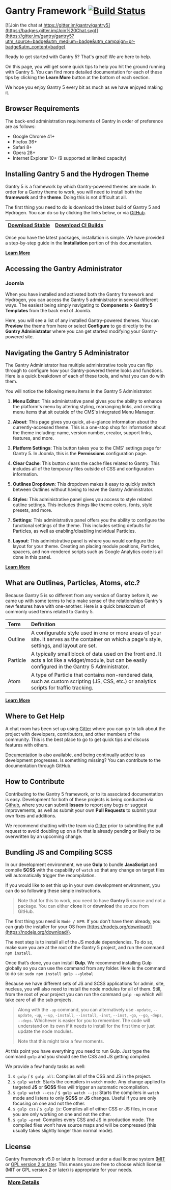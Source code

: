 Gantry Framework [![Build Status](https://travis-ci.org/gantry/gantry5.svg)](https://travis-ci.org/gantry/gantry5)
================

[![Join the chat at https://gitter.im/gantry/gantry5](https://badges.gitter.im/Join%20Chat.svg)](https://gitter.im/gantry/gantry5?utm_source=badge&utm_medium=badge&utm_campaign=pr-badge&utm_content=badge)

Ready to get started with Gantry 5? That's great! We are here to help.

On this page, you will get some quick tips to help you hit the ground running with Gantry 5. You can find more detailed documentation for each of these tips by clicking the **Learn More** button at the bottom of each section.

We hope you enjoy Gantry 5 every bit as much as we have enjoyed making it.

## Browser Requirements

The back-end administration requirements of Gantry in order of preference are as follows:

* Google Chrome 41+
* Firefox 36+
* Safari 8+
* Opera 28+
* Internet Explorer 10+ (9 supported at limited capacity)

## Installing Gantry 5 and the Hydrogen Theme

Gantry 5 is a framework by which Gantry-powered themes are made. In order for a Gantry theme to work, you will need to install both the **framework** and the **theme**. Doing this is not difficult at all.

The first thing you need to do is download the latest build of Gantry 5 and Hydrogen. You can do so by clicking the links below, or via [GitHub](http://github.com/gantry/gantry5/).

| [Download Stable](http://www.gantry.org/downloads#gantry5) | [Download CI Builds](http://gantry.org/downloads#ci-builds) |
|:---------------------------------------------------:|:---------------------------------------------------------:|

Once you have the latest packages, installation is simple. We have provided a step-by-step guide in the **Installation** portion of this documentation.

[**Learn More**](http://docs.gantry.org/gantry5/basics/installation)

## Accessing the Gantry Administrator

### Joomla
When you have installed and activated both the Gantry framework and Hydrogen, you can access the Gantry 5 administrator in several different ways. The easiest being simply navigating to **Components > Gantry 5 Templates** from the back end of Joomla.

Here, you will see a list of any installed Gantry-powered themes. You can **Preview** the theme from here or select **Configure** to go directly to the **Gantry Administrator** where you can get started modifying your Gantry-powered site.

## Navigating the Gantry 5 Administrator

The Gantry Administrator has multiple administrative tools you can flip through to configure how your Gantry-powered theme looks and functions. Here is a quick breakdown of each of these tools, and what you can do with them.

You will notice the following menu items in the Gantry 5 Administrator:

1. **Menu Editor**: This administrative panel gives you the ability to enhance the platform's menu by altering styling, rearranging links, and creating menu items that sit outside of the CMS's integrated Menu Manager.

2. **About**: This page gives you quick, at-a-glance information about the currently-accessed theme. This is a one-stop shop for information about the theme including: name, version number, creator, support links, features, and more.

3. **Platform Settings**: This button takes you to the CMS' settings page for Gantry 5. In Joomla, this is the **Permissions** configuration page.

4. **Clear Cache**: This button clears the cache files related to Gantry. This includes all of the temporary files outside of CSS and configuration information.

5. **Outlines Dropdown**: This dropdown makes it easy to quickly switch between Outlines without having to leave the Gantry Administrator.

6. **Styles**: This administrative panel gives you access to style related outline settings. This includes things like theme colors, fonts, style presets, and more.

7. **Settings**: This administrative panel offers you the ability to configure the functional settings of the theme. This includes setting defaults for Particles, as well as enabling/disabling individual Particles.

8. **Layout**: This administrative panel is where you would configure the layout for your theme. Creating an placing module positions, Particles, spacers, and non-rendered scripts such as Google Analytics code is all done in this panel.

[**Learn More**](http://docs.gantry.org/gantry5/configure/gantry-admin)

## What are Outlines, Particles, Atoms, etc.?

Because Gantry 5 is so different from any version of Gantry before it, we came up with some terms to help make sense of the relationships Gantry's new features have with one-another. Here is a quick breakdown of commonly used terms related to Gantry 5.

| Term          | Definition                                                                                                                                             |
| :-----        | :-----                                                                                                                                                 |
| Outline       | A configurable style used in one or more areas of your site. It serves as the container on which a page's style, settings, and layout are set.         |
| Particle      | A typically small block of data used on the front end. It acts a lot like a widget/module, but can be easily configured in the Gantry 5 Administrator. |
| Atom          | A type of Particle that contains non-rendered data, such as custom scripting (JS, CSS, etc.) or analytics scripts for traffic tracking.                |

[**Learn More**](http://docs.gantry.org/gantry5/basics/terminology)

## Where to Get Help

A chat room has been set up using [Gitter](https://gitter.im/gantry/gantry5) where you can go to talk about the project with developers, contributors, and other members of the community. This is the best place to go to get quick tips and discuss features with others.

[Documentation](http://docs.gantry.org) is also available, and being continually added to as development progresses. Is something missing? You can contribute to the documentation through GitHub.

## How to Contribute

Contributing to the Gantry 5 framework, or to its associated documentation is easy. Development for both of these projects is being conducted via [Github](http://github.com), where you can submit **Issues** to report any bugs or suggest improvements, as well as submit your own **Pull Requests** to submit your own fixes and additions.

We recommend chatting with the team via [Gitter](https://gitter.im/gantry/gantry5) prior to submitting the pull request to avoid doubling up on a fix that is already pending or likely to be overwritten by an upcoming change.

## Bundling JS and Compiling SCSS

In our development environment, we use **Gulp** to bundle **JavaScript** and compile **SCSS** with the capability of `watch` so that any change on target files will automatically trigger the recompilation.

If you would like to set this up in your own development environment, you can do so following these simple instructions.

> Note that for this to work, you need to have **Gantry 5** source and not a package. You can either **clone** it or **download** the source from GitHub.

The first thing you need is `Node / NPM`. If you don’t have them already, you can grab the installer for your OS from [https://nodejs.org/download/](https://nodejs.org/download/).

The next step is to install all of the JS module dependencies. To do so, make sure you are at the root of the Gantry 5 project, and run the command `npm install`.

Once that’s done, you can install **Gulp**. We recommend installing Gulp globally so you can use the command from any folder. Here is the command to do so: `sudo npm install gulp --global`

Because we have different sets of JS and SCSS applications for admin, site, nucleus, you will also need to install the node modules for all of them. Still, from the root of your project you can run the command `gulp -up` which will take care of all the sub projects.

> Along with the `-up` command, you can alternatively use `-update`, `--update`, `-up`, `--up`, `-install`,
> `--install`, `-inst`, `--inst`, `-go`, `--go`, `-deps`, `--deps`.
> Whichever is easier for you to remember. The code will understand on its own if it needs to install for the first time or just update the node modules.
>
> Note that this might take a few moments.

At this point you have everything you need to run Gulp. Just type the command `gulp` and you should see the CSS and JS getting compiled.

We provide a few handy tasks as well:

  1. `$ gulp` / `$ gulp all`: Compiles all of the CSS and JS in the project.
  2. `$ gulp watch`: Starts the compilers in `watch` mode. Any change applied to targeted **JS** or **SCSS** files will trigger an automatic recompilation.
  3. `$ gulp watch --css` / `$ gulp watch --js`: Starts the compilers in `watch` mode and listens to only **SCSS** or **JS** changes. Useful if you are only focusing on one and not the other.
  4. `$ gulp css` / `$ gulp js`: Compiles all of either CSS or JS files, in case you are only working on one and not the other.
  5. `$ gulp —prod`: Compiles every CSS and JS in production mode. The compiled files won’t have source maps and will be compressed (this usually takes slightly longer than normal mode).

## License
Gantry Framework v5.0 or later is licensed under a dual license system ([MIT](http://www.opensource.org/licenses/mit-license.php) or [GPL version 2 or later](http://www.gnu.org/licenses/old-licenses/gpl-2.0.html). This means you are free to choose which license (MIT or GPL version 2 or later) is appropriate for your needs.

| [More Details](http://docs.gantry.org/gantry5/basics/license-and-usage) |
|:-----------------------------------------------------------------------:|
